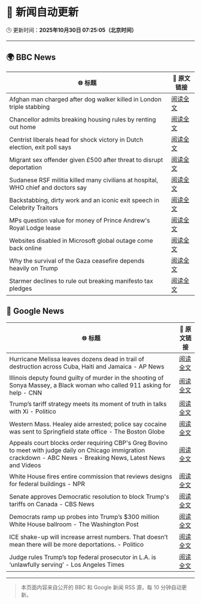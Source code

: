 # 🧠 新闻自动更新

🕒 更新时间：**2025年10月30日 07:25:05（北京时间）**

---

## 🌍 BBC News

| 🌐 标题 | 🔗 原文链接 |
|--------|-------------|
| Afghan man charged after dog walker killed in London triple stabbing | [阅读全文](https://www.bbc.com/news/articles/c2lp7wx740go?at_medium=RSS&at_campaign=rss) |
| Chancellor admits breaking housing rules by renting out home | [阅读全文](https://www.bbc.com/news/articles/cd04d0yxnrvo?at_medium=RSS&at_campaign=rss) |
| Centrist liberals head for shock victory  in Dutch election, exit poll says | [阅读全文](https://www.bbc.com/news/articles/cpwvy4w875vo?at_medium=RSS&at_campaign=rss) |
| Migrant sex offender given £500 after threat to disrupt deportation | [阅读全文](https://www.bbc.com/news/articles/cly9rxlvp85o?at_medium=RSS&at_campaign=rss) |
| Sudanese RSF militia killed many civilians at hospital, WHO chief and doctors say | [阅读全文](https://www.bbc.com/news/articles/c364jgkge46o?at_medium=RSS&at_campaign=rss) |
| Backstabbing, dirty work and an iconic exit speech in Celebrity Traitors | [阅读全文](https://www.bbc.com/news/articles/c98n7k67y95o?at_medium=RSS&at_campaign=rss) |
| MPs question value for money of Prince Andrew's Royal Lodge lease | [阅读全文](https://www.bbc.com/news/articles/cwyp5z049dlo?at_medium=RSS&at_campaign=rss) |
| Websites disabled in Microsoft global outage come back online | [阅读全文](https://www.bbc.com/news/articles/c3rj45n4x5eo?at_medium=RSS&at_campaign=rss) |
| Why the survival of the Gaza ceasefire depends heavily on Trump | [阅读全文](https://www.bbc.com/news/articles/ckgk4x5ze3mo?at_medium=RSS&at_campaign=rss) |
| Starmer declines to rule out breaking manifesto tax pledges | [阅读全文](https://www.bbc.com/news/articles/cz7p15z1y45o?at_medium=RSS&at_campaign=rss) |

## 📰 Google News

| 🌐 标题 | 🔗 原文链接 |
|--------|-------------|
| Hurricane Melissa leaves dozens dead in trail of destruction across Cuba, Haiti and Jamaica - AP News | [阅读全文](https://news.google.com/rss/articles/CBMiqAFBVV95cUxPelZXbnVFOWh1TkpudHJVclE2eVVraDdFSTVxOExKU0pWN3JTLXJvVlVzMnlYbm82b2YyQ1dNVndvb1MtWHFCYUw4OGdRc0t6WVU3VElqOTZKTjktUmtvOTNJaklpQmNuc3lVSHdfMVI5QUJqclVFUnVMT2pKczZYeUt6cC14ck5wYmdBR05XbXgxOHJWSDhrQU15UHBqME5vZ0xhZnhacjg?oc=5) |
| Illinois deputy found guilty of murder in the shooting of Sonya Massey, a Black woman who called 911 asking for help - CNN | [阅读全文](https://news.google.com/rss/articles/CBMid0FVX3lxTE16WnB2Vkg1TjNDM0lyZG03RnVVb0RfRU5jRG92aWtqLThUcFFhc29Rc3d1am4za3RJSDdfVFFSaUlSVFplOEwxZ3JITzZEckdneVZQdFpGWF9OS1gxUDRMdGI0c3lVY1U4dV9mQ1NMRUFTRkt6V1o0?oc=5) |
| Trump’s tariff strategy meets its moment of truth in talks with Xi - Politico | [阅读全文](https://news.google.com/rss/articles/CBMigAFBVV95cUxPM0JjODRHRlhqUjZVckRvX052dFVyMFZ3VXBtNmF5dnNteGpNZHltS0xBQS1aQzBES1F3VVFvQ3FibzRjNW5fc3dXU0hYTS1xYmRERmMzcTZaSy1ieEJVc1VDYlgyLWtuTmh6NGxGYzQ2QUZUaWoxb1UwdV8wM0V5VQ?oc=5) |
| Western Mass. Healey aide arrested; police say cocaine was sent to Springfield state office - The Boston Globe | [阅读全文](https://news.google.com/rss/articles/CBMilAFBVV95cUxOaTBTeGxvMzJuTkNEVDk1VDZlSmkzUzBuQTRpUlpJQVlfV3dseUNLY2lIeThBc0NuemxMNFNKcTNDOU8yZVVfOXVWVUxpX2VUQzRtaEppUF9mVnZlcDdqMkhYSzVaRkViTEVIaENZeUhoalQwUXRtb0YtdUd1V01HS05rY3FFZGFfTTVDYXNab0F5R3F5?oc=5) |
| Appeals court blocks order requiring CBP's Greg Bovino to meet with judge daily on Chicago immigration crackdown - ABC News - Breaking News, Latest News and Videos | [阅读全文](https://news.google.com/rss/articles/CBMinwFBVV95cUxNU29kXzc2dGxET0dFanQ4SE1nSF90WEdTVVJTZWozQlZERmVXYksycm1sLWxSUGNyemJnSU1hdmlYTWxyc2hfZjBvVzZfeVFXMk0xZEVqVHFRZnQwZlE5b2VVSjgxd0pWd1d0OTM3ZHVzaWltQTNZY2Q4RWFodEhZbFhmTzJ3bXJTVTNFOVpxWGt0b2FhQ2g5UEVKMHJ0a0nSAaQBQVVfeXFMTU1Fa0FMODV5OERYTHZEYU9SZVR5bFRiNkR6Z1VhcXVBT0pVNDVZLUl5MDdFYkVWYUdsN1RZMmNOOHZtVTZIWnQ0N1QyVHpERGNoUE82MVNGQkdUb010eUUtYzJIX0xSeHZNd0Zxbnl6VFF6YVNIMGQ5U2dDbWZJVmh5ejNXZjFHaGY4NU9kWUlNWDhnRzZ5ZXd1TkRiMWxPaExxVDg?oc=5) |
| White House fires entire commission that reviews designs for federal buildings - NPR | [阅读全文](https://news.google.com/rss/articles/CBMihAFBVV95cUxPUXRCcmNVMmxrTndwS3NBR05vclllaVpOVENvRkcyOTAxZi1yV2YtZXA1NVNCOG9TN1lrMjdEZ21vbnFMalZtQ09VNUpIWDZCUlp5NTYtZ2dEOU53VlRiMlhPa0RfaXZlc3NhNFViWXR3UThFNlZQTV9tX2JadE44NFJ1aEE?oc=5) |
| Senate approves Democratic resolution to block Trump's tariffs on Canada - CBS News | [阅读全文](https://news.google.com/rss/articles/CBMiaEFVX3lxTE9DaS1UdXBMZmhHRVlsT2ZVMTF3b3VfeE5FT3QxWnBMM0VjQXFIOUZrb3VMVFVpaHFvVTVuUE5xejNGVG1KN3BnYjBSYVBORjFDVjg3SDczbEJibDk4bXBRTUpHc2dWMGF40gFuQVVfeXFMTXhjZU11MjN0ZWd4cHp4QTVhcFo1M3RvcWs5eWlhWHU0cTl1RkZMQmZRbTJ2bWZCb1UzZk9RM2F5c1Fld05Xa2RJOEdQcnFvVWJBUWZjQzVBdkF6YjlhN0lYTTRWZTNTQVlzX0JROHc?oc=5) |
| Democrats ramp up probes into Trump’s $300 million White House ballroom - The Washington Post | [阅读全文](https://news.google.com/rss/articles/CBMilAFBVV95cUxOYW1Za1Y1VU1kY2Iyb3p3SVA1MTJHRDhxSE9xS3FJWTBXRDV2WVcwb2t4WWQ1OThSQkM1MDhFc3VBbDlVSHpyU2d0aGhDQUwtSmJWYXFsa1dFdVhtdzBnVUUzcHY0OExwaFhLX21pa3B3Vl9heXdOM0s3bUZhWkNxeXlxdnl3RWYxYXVhQ2g5N014MFRw?oc=5) |
| ICE shake-up will increase arrest numbers. That doesn’t mean there will be more deportations. - Politico | [阅读全文](https://news.google.com/rss/articles/CBMi1wFBVV95cUxPajdYSzM5d1pQZHRBRGZ0TVdzYkJ0aElERmY3WHIzckJnNUE3SUI5cFozNFo5MFZySHF3VXBHQ3haMTN1UjdpN040ZHVVYnBablBxaE9OWS10di1RN3Rkb1Y2U2dWakdBak5lYi1SOVJDRklTeDlBYnNWZGlBcXRUc2I0djVjNjlWcEI5eDB4RURISWdhTzRESW5ZeEJrcnVZWDJycnB2SHMwWlFiX0dWdExqQVpqNHlHUlo4Um5EOGdETDNtVUdBLW5teTZmSzJNRHM5Mm1ORQ?oc=5) |
| Judge rules Trump’s top federal prosecutor in L.A. is ‘unlawfully serving’ - Los Angeles Times | [阅读全文](https://news.google.com/rss/articles/CBMimgFBVV95cUxOLWpSR0hEYmM0MDk0TUdCNzU0Rl9tX25GaE5DVkxqLUdoVUczTG1ITGJyVlZGaGxudjRrMkc2SHc3Rnpvb2tuOHY2dUhBRVI3QjJOSlB4dWFfclFRYUFvVjVHc2dPZm52aGhiY1BKYXljLUYyQzlZd1JITXFLMTl2YS1xTHVGQnBaaTFhTTZjdF9Ec2hVZXhVVXJ3?oc=5) |

---
> 本页面内容来自公开的 BBC 和 Google 新闻 RSS 源，每 10 分钟自动更新。
